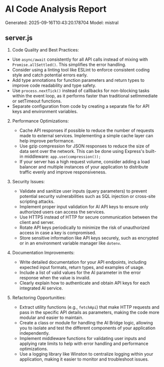 # AI Code Analysis Report
Generated: 2025-09-16T10:43:20.178704
Model: mistral

## server.js
 1. Code Quality and Best Practices:
   - Use `async/await` consistently for all API calls instead of mixing with `Promise.allSettled()`. This simplifies the error handling.
   - Consider using a linting tool like ESLint to enforce consistent coding style and catch potential errors early.
   - Add type annotations for function parameters and return types to improve code readability and type safety.
   - Use `process.nextTick()` instead of callbacks for non-blocking tasks within the event loop, as it performs faster than traditional setImmediate or setTimeout functions.
   - Separate configuration from code by creating a separate file for API keys and environment variables.

2. Performance Optimizations:
   - Cache API responses if possible to reduce the number of requests made to external services. Implementing a simple cache layer can help improve performance.
   - Use gzip compression for JSON responses to reduce the size of data sent over the network. This can be done using Express's built-in middleware: `app.use(compression());`
   - If your server has a high request volume, consider adding a load balancer and multiple instances of your application to distribute traffic evenly and improve responsiveness.

3. Security Issues:
   - Validate and sanitize user inputs (query parameters) to prevent potential security vulnerabilities such as SQL injection or cross-site scripting attacks.
   - Implement proper input validation for AI API keys to ensure only authorized users can access the services.
   - Use HTTPS instead of HTTP for secure communication between the client and server.
   - Rotate API keys periodically to minimize the risk of unauthorized access in case a key is compromised.
   - Store sensitive information like API keys securely, such as encrypted or in an environment variable manager like `dotenv`.

4. Documentation Improvements:
   - Write detailed documentation for your API endpoints, including expected input formats, return types, and examples of usage.
   - Include a list of valid values for the AI parameter in the error response when the value is invalid.
   - Clearly explain how to authenticate and obtain API keys for each integrated AI service.

5. Refactoring Opportunities:
   - Extract utility functions (e.g., `fetchApi`) that make HTTP requests and pass in the specific API details as parameters, making the code more modular and easier to maintain.
   - Create a class or module for handling the AI Bridge logic, allowing you to isolate and test the different components of your application independently.
   - Implement middleware functions for validating user inputs and applying rate limits to help with error handling and performance optimizations.
   - Use a logging library like Winston to centralize logging within your application, making it easier to monitor and troubleshoot issues.


